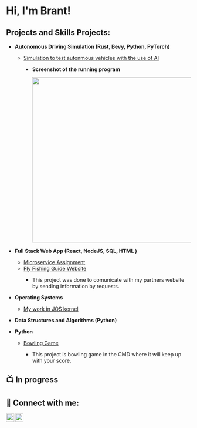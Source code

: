 <h1>Hi, I'm Brant! <br/><a href="https://github.com/brantcass"></a></h1>

<h2>Projects and Skills Projects:</h2>

- <b>Autonomous Driving Simulation (Rust, Bevy, Python, PyTorch)</b>
  - [Simulation to test autonmous vehicles with the use of AI](https://github.com/johnklucinec/bevy_sim)
    - <p><strong>Screenshot of the running program</strong></p>
      <img  src="https://i.imgur.com/ryCLAmu.png" width="450" length = "450" />
      <br/>
      
- <b>Full Stack Web App (React, NodeJS, SQL, HTML )</b>
  - [Microservice Assignment](https://github.com/brantcass/Microservice-Software-engi)
  - [Fly Fishing Guide Website](https://github.com/brantcass/Software-engi-project-Brant-Cass-)
     - <p>This project was done to comunicate with my partners website by sending information by requests.</p>
- <b>Operating Systems</b>
  - [My work in JOS kernel](https://github.com/brantcass/Operating-systems1])
  
- <b>Data Structures and Algorithms (Python)</b>

- <b>Python</b>
  - [Bowling Game](https://github.com/brantcass/Bowling-Project)
      - <p>This project is bowling game in the CMD where it will keep up with your score.</p>

<h2>📺 In progress</h2>


<h2> 🤳 Connect with me:</h2>

[<img align="left" alt="BrantCass | LinkedIn" width="22px" src="https://cdn.jsdelivr.net/npm/simple-icons@v3/icons/linkedin.svg" />][linkedin]
[<img align="left" alt="BrantCass | Instagram" width="22px" src="https://cdn.jsdelivr.net/npm/simple-icons@v3/icons/instagram.svg" />][instagram]

[Instagram]: https://www.instagram.com/brantcass7/
[linkedin]: https://www.linkedin.com/in/brantcass/
